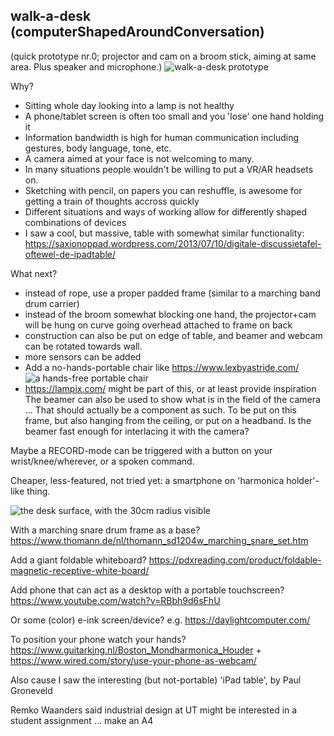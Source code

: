 ## walk-a-desk (computerShapedAroundConversation)

(quick prototype nr.0; projector and cam on a broom stick, aiming at same area. Plus speaker and microphone.)
![walk-a-desk prototype](https://repository-images.githubusercontent.com/69238742/0d63bd80-7896-11eb-8ccb-dc2bf192d962)

Why?
* Sitting whole day looking into a lamp is not healthy
* A phone/tablet screen is often too small and you 'lose' one hand holding it
* Information bandwidth is high for human communication including gestures, body language, tone, etc.
* A camera aimed at your face is not welcoming to many.
* In many situations people wouldn't be willing to put a VR/AR headsets on.
* Sketching with pencil, on papers you can reshuffle, is awesome for getting a train of thoughts accross quickly
* Different situations and ways of working allow for differently shaped combinations of devices
* I saw a cool, but massive, table with somewhat similar functionality: https://saxionoppad.wordpress.com/2013/07/10/digitale-discussietafel-oftewel-de-ipadtable/

What next?
* instead of rope, use a proper padded frame (similar to a marching band drum carrier)
* instead of the broom somewhat blocking one hand, the projector+cam will be hung on curve going overhead attached to frame on back
* construction can also be put on edge of table, and beamer and webcam can be rotated towards wall.
* more sensors can be added
* Add a no-hands-portable chair like https://www.lexbyastride.com/ ![a hands-free portable chair](https://cdn.shopify.com/s/files/1/0554/7855/0722/products/Lex-wearable-bionic-chair-Yaksa-Red-Left-side_360x.jpg?v=1645345231)
* https://lampix.com/ might be part of this, or at least provide inspiration
The beamer can also be used to show what is in the field of the camera ...
That should actually be a component as such. To be put on this frame, but also hanging from the ceiling, or put on a headband.
Is the beamer fast enough for interlacing it with the camera?

Maybe a RECORD-mode can be triggered with a button on your wrist/knee/wherever, or a spoken command.

Cheaper, less-featured, not tried yet: a smartphone on 'harmonica holder'-like thing.

![the desk surface, with the 30cm radius visible](https://raw.githubusercontent.com/steltenpower/walk-a-desk/master/IMG_20200505_211719082.jpg)

With a marching snare drum frame as a base?
https://www.thomann.de/nl/thomann_sd1204w_marching_snare_set.htm

Add a giant foldable whiteboard?
https://pdxreading.com/product/foldable-magnetic-receptive-white-board/

Add phone that can act as a desktop with a portable touchscreen?
https://www.youtube.com/watch?v=RBbh9d6sFhU

Or some (color) e-ink screen/device? e.g. https://daylightcomputer.com/

To position your phone watch your hands?
https://www.guitarking.nl/Boston_Mondharmonica_Houder
+
https://www.wired.com/story/use-your-phone-as-webcam/

Also cause I saw the interesting (but not-portable) 'iPad table', by Paul Groneveld

Remko Waanders said industrial design at UT might be interested in a student assignment ... make an A4


